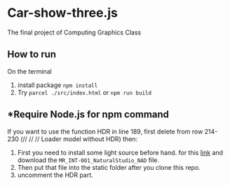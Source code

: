 # Car-show-three.js
The final project of Computing Graphics Class

## How to run
On the terminal
1. install package
   `npm install`
2. Try
   `parcel ./src/index.html` or `npm run build`
   
*Require Node.js for npm command
---
If you want to use the function HDR in line 189, first delete from row 214-230 (// // // Loader model without HDR)
then:
1. First you need to install some light source before hand. for this [link](https://app.gumroad.com/d/f787375986bcd37d3875b37f04cc635d) and download the `MR_INT-001_NaturalStudio_NAD` file.
2. Then put that file into the static folder after you clone this repo.
3. uncomment the HDR part.
